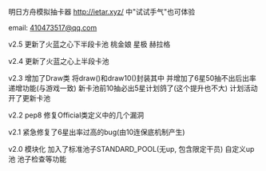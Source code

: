 明日方舟模拟抽卡器 http://ietar.xyz/ 中"试试手气"也可体验

email: 410473517@qq.com

v2.5 
更新了火蓝之心下半段卡池 桃金娘 星极 赫拉格

v2.4 
更新了火蓝之心上半段卡池

v2.3 
增加了Draw类 将draw()和draw10()封装其中 并增加了6星50抽不出后出率递增功能(与游戏一致) 新卡池前10抽必出5星计划鸽了(这个提升也不大) 计划活动开了更新卡池

v2.2 
pep8 修复Official类定义中的几个漏洞

v2.1 
紧急修复了6星出率过高的bug(由10连保底机制产生)

v2.0 
模块化 加入了标准池子STANDARD_POOL(无up, 包含限定干员) 自定义up池 池子检查等功能
